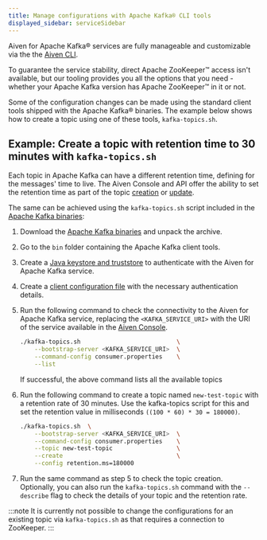 ```yaml
---
title: Manage configurations with Apache Kafka® CLI tools
displayed_sidebar: serviceSidebar
---
```


Aiven for Apache Kafka® services are fully manageable and customizable via the the [Aiven CLI](/docs/tools/cli).

To guarantee the service stability, direct Apache
ZooKeeper™ access isn't available, but our tooling provides you all the
options that you need - whether your Apache Kafka version has Apache
ZooKeeper™ in it or not.

Some of the configuration changes can be made using the standard client tools
shipped with the Apache Kafka® binaries. The example below shows how to create a
topic using one of these tools, `kafka-topics.sh`.

## Example: Create a topic with retention time to 30 minutes with `kafka-topics.sh`

Each topic in Apache Kafka can have a different retention time, defining
for the messages' time to live. The Aiven Console and API offer the
ability to set the retention time as part of the topic
[creation](/docs/tools/cli/service/topic#avn_cli_service_topic_create)
or [update](/docs/tools/cli/service/topic#avn-cli-topic-update).

The same can be achieved using the `kafka-topics.sh` script included in
the [Apache Kafka binaries](https://kafka.apache.org/downloads):

1.  Download the [Apache Kafka
    binaries](https://kafka.apache.org/downloads) and unpack the archive.

1.  Go to the `bin` folder containing the Apache Kafka client tools.

1.  Create a [Java keystore and truststore](keystore-truststore) to authenticate with
    the Aiven for Apache Kafka service.

1.  Create a
    [client configuration file](kafka-tools-config-file) with the necessary
    authentication details.

1.  Run the following command to check the connectivity to the Aiven for
    Apache Kafka service, replacing the `<KAFKA_SERVICE_URI>` with the
    URI of the service available in the [Aiven
    Console](https://console.aiven.io/).

    ```bash
    ./kafka-topics.sh                           \
        --bootstrap-server <KAFKA_SERVICE_URI>  \
        --command-config consumer.properties    \
        --list
    ```

    If successful, the above command lists all the available topics

1.  Run the following command to create a topic named
    `new-test-topic` with a retention rate of 30 minutes. Use the
    kafka-topics script for this and set the retention value in
    milliseconds `((100 * 60) * 30 = 180000)`.

    ```bash
    ./kafka-topics.sh  \
        --bootstrap-server <KAFKA_SERVICE_URI>  \
        --command-config consumer.properties    \
        --topic new-test-topic                  \
        --create                                \
        --config retention.ms=180000
    ```

1.  Run the same command as step 5 to check the topic creation.
    Optionally, you can also run the `kafka-topics.sh` command with the
    `--describe` flag to check the details of your topic and the
    retention rate.

:::note
It is currently not possible to change the configurations for an
existing topic via `kafka-topics.sh` as that requires a connection to
ZooKeeper.
:::
